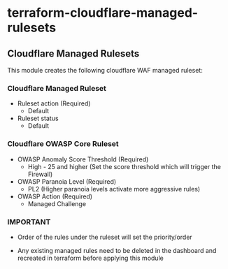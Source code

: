 # terraform-cloudflare-managed-rulesets

## Cloudflare Managed Rulesets

This module creates the following cloudflare WAF managed ruleset:


### Cloudflare Managed Ruleset

 - Ruleset action (Required)
   - Default
 - Ruleset status
   - Default
 

### Cloudflare OWASP Core Ruleset

 - OWASP Anomaly Score Threshold (Required)
   - High - 25 and higher
    (Set the score threshold which will trigger the Firewall)
 - OWASP Paranoia Level (Required)
   - PL2
    (Higher paranoia levels activate more aggressive rules)
 - OWASP Action (Required)
   - Managed Challenge

### IMPORTANT
  
  - Order of the rules under the ruleset will set the priority/order
  
  - Any existing managed rules need to be deleted in the dashboard and recreated in terraform
    before applying this module
